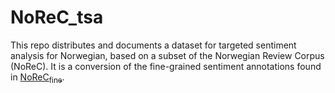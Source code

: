# NoReC_tsa

This repo distributes and documents a dataset for targeted sentiment analysis for Norwegian, based on a subset of the Norwegian Review Corpus (NoReC). It is a conversion of the fine-grained sentiment annotations found in [NoReC<sub>fine</sub>](https://github.com/ltgoslo/norec_fine).
